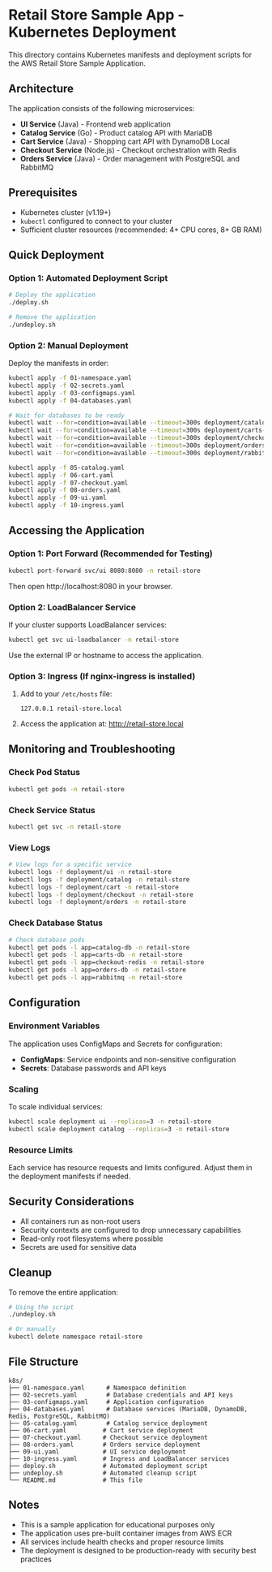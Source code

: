 # Retail Store Sample App - Kubernetes Deployment

This directory contains Kubernetes manifests and deployment scripts for the AWS Retail Store Sample Application.

## Architecture

The application consists of the following microservices:

- **UI Service** (Java) - Frontend web application
- **Catalog Service** (Go) - Product catalog API with MariaDB
- **Cart Service** (Java) - Shopping cart API with DynamoDB Local
- **Checkout Service** (Node.js) - Checkout orchestration with Redis
- **Orders Service** (Java) - Order management with PostgreSQL and RabbitMQ

## Prerequisites

- Kubernetes cluster (v1.19+)
- `kubectl` configured to connect to your cluster
- Sufficient cluster resources (recommended: 4+ CPU cores, 8+ GB RAM)

## Quick Deployment

### Option 1: Automated Deployment Script

```bash
# Deploy the application
./deploy.sh

# Remove the application
./undeploy.sh
```

### Option 2: Manual Deployment

Deploy the manifests in order:

```bash
kubectl apply -f 01-namespace.yaml
kubectl apply -f 02-secrets.yaml
kubectl apply -f 03-configmaps.yaml
kubectl apply -f 04-databases.yaml

# Wait for databases to be ready
kubectl wait --for=condition=available --timeout=300s deployment/catalog-db -n retail-store
kubectl wait --for=condition=available --timeout=300s deployment/carts-db -n retail-store
kubectl wait --for=condition=available --timeout=300s deployment/checkout-redis -n retail-store
kubectl wait --for=condition=available --timeout=300s deployment/orders-db -n retail-store
kubectl wait --for=condition=available --timeout=300s deployment/rabbitmq -n retail-store

kubectl apply -f 05-catalog.yaml
kubectl apply -f 06-cart.yaml
kubectl apply -f 07-checkout.yaml
kubectl apply -f 08-orders.yaml
kubectl apply -f 09-ui.yaml
kubectl apply -f 10-ingress.yaml
```

## Accessing the Application

### Option 1: Port Forward (Recommended for Testing)

```bash
kubectl port-forward svc/ui 8080:8080 -n retail-store
```

Then open http://localhost:8080 in your browser.

### Option 2: LoadBalancer Service

If your cluster supports LoadBalancer services:

```bash
kubectl get svc ui-loadbalancer -n retail-store
```

Use the external IP or hostname to access the application.

### Option 3: Ingress (If nginx-ingress is installed)

1. Add to your `/etc/hosts` file:
   ```
   127.0.0.1 retail-store.local
   ```

2. Access the application at: http://retail-store.local

## Monitoring and Troubleshooting

### Check Pod Status

```bash
kubectl get pods -n retail-store
```

### Check Service Status

```bash
kubectl get svc -n retail-store
```

### View Logs

```bash
# View logs for a specific service
kubectl logs -f deployment/ui -n retail-store
kubectl logs -f deployment/catalog -n retail-store
kubectl logs -f deployment/cart -n retail-store
kubectl logs -f deployment/checkout -n retail-store
kubectl logs -f deployment/orders -n retail-store
```

### Check Database Status

```bash
# Check database pods
kubectl get pods -l app=catalog-db -n retail-store
kubectl get pods -l app=carts-db -n retail-store
kubectl get pods -l app=checkout-redis -n retail-store
kubectl get pods -l app=orders-db -n retail-store
kubectl get pods -l app=rabbitmq -n retail-store
```

## Configuration

### Environment Variables

The application uses ConfigMaps and Secrets for configuration:

- **ConfigMaps**: Service endpoints and non-sensitive configuration
- **Secrets**: Database passwords and API keys

### Scaling

To scale individual services:

```bash
kubectl scale deployment ui --replicas=3 -n retail-store
kubectl scale deployment catalog --replicas=3 -n retail-store
```

### Resource Limits

Each service has resource requests and limits configured. Adjust them in the deployment manifests if needed.

## Security Considerations

- All containers run as non-root users
- Security contexts are configured to drop unnecessary capabilities
- Read-only root filesystems where possible
- Secrets are used for sensitive data

## Cleanup

To remove the entire application:

```bash
# Using the script
./undeploy.sh

# Or manually
kubectl delete namespace retail-store
```

## File Structure

```
k8s/
├── 01-namespace.yaml      # Namespace definition
├── 02-secrets.yaml        # Database credentials and API keys
├── 03-configmaps.yaml     # Application configuration
├── 04-databases.yaml      # Database services (MariaDB, DynamoDB, Redis, PostgreSQL, RabbitMQ)
├── 05-catalog.yaml        # Catalog service deployment
├── 06-cart.yaml          # Cart service deployment
├── 07-checkout.yaml      # Checkout service deployment
├── 08-orders.yaml        # Orders service deployment
├── 09-ui.yaml            # UI service deployment
├── 10-ingress.yaml       # Ingress and LoadBalancer services
├── deploy.sh             # Automated deployment script
├── undeploy.sh           # Automated cleanup script
└── README.md             # This file
```

## Notes

- This is a sample application for educational purposes only
- The application uses pre-built container images from AWS ECR
- All services include health checks and proper resource limits
- The deployment is designed to be production-ready with security best practices
